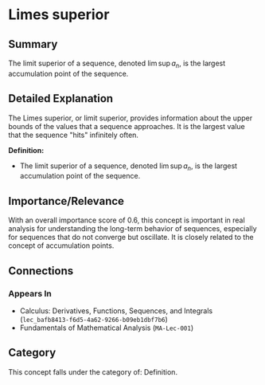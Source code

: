 # Limes superior

## Summary
The limit superior of a sequence, denoted $\lim \sup a_n$, is the largest accumulation point of the sequence.

## Detailed Explanation
The Limes superior, or limit superior, provides information about the upper bounds of the values that a sequence approaches. It is the largest value that the sequence "hits" infinitely often.

**Definition:**
*   The limit superior of a sequence, denoted $\lim \sup a_n$, is the largest accumulation point of the sequence.

## Importance/Relevance
With an overall importance score of 0.6, this concept is important in real analysis for understanding the long-term behavior of sequences, especially for sequences that do not converge but oscillate. It is closely related to the concept of accumulation points.

## Connections

### Appears In
*   Calculus: Derivatives, Functions, Sequences, and Integrals (`lec_bafb8413-f6d5-4a62-9266-b09eb1dbf7b6`)
*   Fundamentals of Mathematical Analysis (`MA-Lec-001`)

## Category
This concept falls under the category of: Definition.
